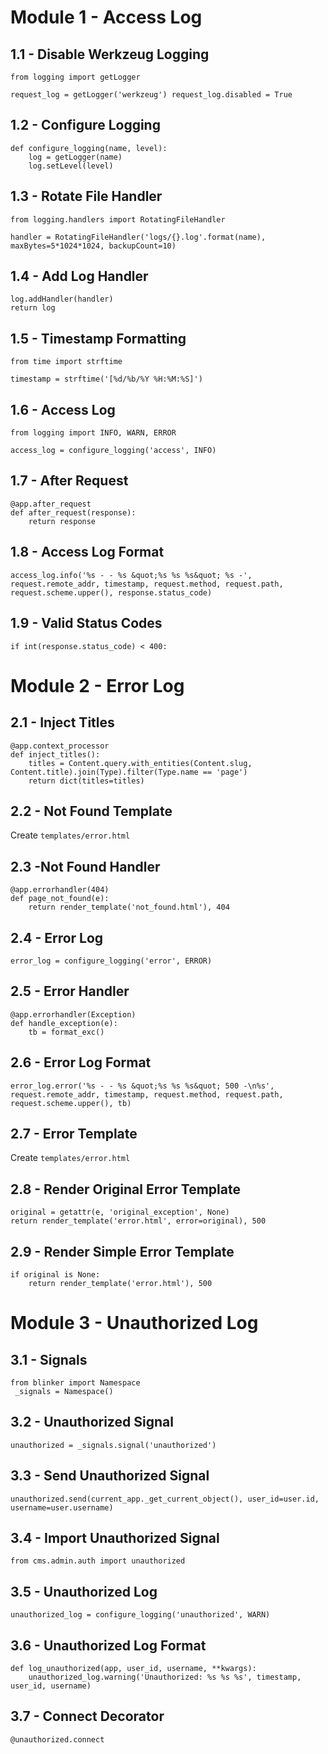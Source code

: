 # Module 1 - Access Log

## 1.1 - Disable Werkzeug Logging
[tag]: # (@pytest.mark.test_disable_werkzeug_logging_module1)
```
from logging import getLogger

request_log = getLogger('werkzeug') request_log.disabled = True
```

## 1.2 - Configure Logging
[tag]: # (@pytest.mark.test_configure_logging_module1)
```
def configure_logging(name, level):
    log = getLogger(name)
    log.setLevel(level)
```

## 1.3 - Rotate File Handler
[tag]: # (@pytest.mark.test_rotating_file_handler_module1)
```
from logging.handlers import RotatingFileHandler

handler = RotatingFileHandler('logs/{}.log'.format(name), maxBytes=5*1024*1024, backupCount=10)
```

## 1.4 - Add Log Handler
[tag]: # (@pytest.mark.test_add_handler_module1)
```
log.addHandler(handler)
return log
```

## 1.5 - Timestamp Formatting
[tag]: # (@pytest.mark.test_timestamp_module1)
```
from time import strftime

timestamp = strftime('[%d/%b/%Y %H:%M:%S]')
```

## 1.6 - Access Log
[tag]: # (@pytest.mark.test_access_log_module1)
```
from logging import INFO, WARN, ERROR

access_log = configure_logging('access', INFO)
```

## 1.7 - After Request
[tag]: # (@pytest.mark.test_after_request_module1)
```
@app.after_request
def after_request(response):
    return response
```

## 1.8 - Access Log Format
[tag]: # (@pytest.mark.test_access_log_format_module1)
```
access_log.info('%s - - %s &quot;%s %s %s&quot; %s -', request.remote_addr, timestamp, request.method, request.path, request.scheme.upper(), response.status_code)
```

## 1.9 - Valid Status Codes
[tag]: # (@pytest.mark.test_valid_status_codes_module1)
```
if int(response.status_code) < 400:
```

# Module 2 - Error Log

## 2.1 - Inject Titles
[tag]: # (@pytest.mark.test_inject_titles_module2)
```
@app.context_processor
def inject_titles():
    titles = Content.query.with_entities(Content.slug, Content.title).join(Type).filter(Type.name == 'page')
    return dict(titles=titles)
```

## 2.2 - Not Found Template
[tag]: # (@pytest.mark.test_not_found_template_module2)
Create `templates/error.html`

## 2.3 -Not Found Handler
[tag]: # (@pytest.mark.test_not_found_handler_module2)
```
@app.errorhandler(404)
def page_not_found(e):
    return render_template('not_found.html'), 404
```

## 2.4 - Error Log
[tag]: # (@pytest.mark.test_error_log_module2)
```
error_log = configure_logging('error', ERROR)
```

## 2.5 - Error Handler
[tag]: # (@pytest.mark.test_error_handler_module2)
```
@app.errorhandler(Exception)
def handle_exception(e):
    tb = format_exc()
```

## 2.6 - Error Log Format
[tag]: # (@pytest.mark.test_error_log_format_module2)
```
error_log.error('%s - - %s &quot;%s %s %s&quot; 500 -\n%s', request.remote_addr, timestamp, request.method, request.path, request.scheme.upper(), tb)
```

## 2.7 - Error Template
[tag]: # (@pytest.mark.test_error_template_module2)
Create `templates/error.html`

## 2.8 - Render Original Error Template
[tag]: # (@pytest.mark.test_render_original_error_template_module2)
```
original = getattr(e, 'original_exception', None)
return render_template('error.html', error=original), 500
```

## 2.9 - Render Simple Error Template
[tag]: # (@pytest.mark.test_render_simple_error_template_module2)
```
if original is None:
    return render_template('error.html'), 500
```

# Module 3 - Unauthorized Log

## 3.1 - Signals
[tag]: # (@pytest.mark.test_namespace_module3)
```
from blinker import Namespace
 _signals = Namespace()
```

## 3.2 - Unauthorized Signal
[tag]: # (@pytest.mark.test_unauthorized_signal_module3)
```
unauthorized = _signals.signal('unauthorized')
```

## 3.3 - Send Unauthorized Signal
[tag]: # (@pytest.mark.test_send_unauthorized_signal_module3)
```
unauthorized.send(current_app._get_current_object(), user_id=user.id, username=user.username)
```

## 3.4 - Import Unauthorized Signal
[tag]: # (@pytest.mark.test_import_unauthorized_signal_module3)
```
from cms.admin.auth import unauthorized
```

## 3.5 - Unauthorized Log
[tag]: # (@pytest.mark.test_unauthorized_log_module3)
```
unauthorized_log = configure_logging('unauthorized', WARN)
```

## 3.6 - Unauthorized Log Format
[tag]: # (@pytest.mark.test_unauthorized_log_format_module3)
```
def log_unauthorized(app, user_id, username, **kwargs):
    unauthorized_log.warning('Unauthorized: %s %s %s', timestamp, user_id, username)
```

## 3.7 - Connect Decorator
[tag]: # (@pytest.mark.test_connect_decorator_module3)
```
@unauthorized.connect
```
